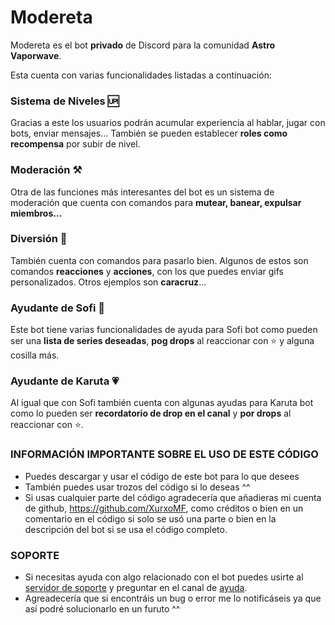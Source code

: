 # Modereta

Modereta es el bot **privado** de Discord para la comunidad **Astro Vaporwave**.

Esta cuenta con varias funcionalidades listadas a continuación:

### Sistema de Niveles 🆙

Gracias a este los usuarios podrán acumular experiencia al hablar, jugar con bots, enviar mensajes...
También se pueden establecer **roles como recompensa** por subir de nivel.

### Moderación ⚒️

Otra de las funciones más interesantes del bot es un sistema de moderación que cuenta con comandos para **mutear, banear, expulsar miembros...**

### Diversión 🎊

También cuenta con comandos para pasarlo bien. Algunos de estos son comandos **reacciones** y **acciones**, con los que puedes enviar gifs personalizados.
Otros ejemplos son **caracruz**...

### Ayudante de Sofi 🍑

Este bot tiene varias funcionalidades de ayuda para Sofi bot como pueden ser una **lista de series deseadas**, **pog drops** al reaccionar con ⭐️ y alguna cosilla más.

### Ayudante de Karuta 💗

Al igual que con Sofi también cuenta con algunas ayudas para Karuta bot como lo pueden ser **recordatorio de drop en el canal** y **por drops** al reaccionar con ⭐️.

### INFORMACIÓN IMPORTANTE SOBRE EL USO DE ESTE CÓDIGO

-   Puedes descargar y usar el código de este bot para lo que desees
-   También puedes usar trozos del código si lo deseas ^^
-   Si usas cualquier parte del código agradecería que añadieras mi cuenta de github, https://github.com/XurxoMF, como créditos o bien en un comentario en el código si solo se usó una parte o bien en la descripción del bot si se usa el código completo.

### SOPORTE

-   Si necesitas ayuda con algo relacionado con el bot puedes usirte al [servidor de soporte](https://discord.gg/ZvB55s4) y preguntar en el canal de [ayuda](https://discord.com/channels/726133117722820671/1101792146610196480).
-   Agreadecería que si encontráis un bug o error me lo notificáseis ya que así podré solucionarlo en un furuto ^^
